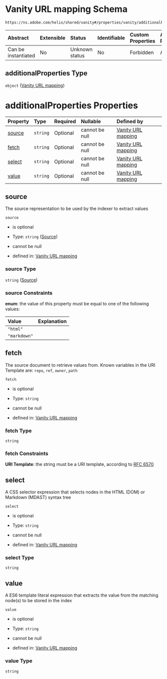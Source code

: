# Vanity URL mapping Schema

```txt
https://ns.adobe.com/helix/shared/vanity#/properties/vanity/additionalProperties
```



| Abstract            | Extensible | Status         | Identifiable | Custom Properties | Additional Properties | Access Restrictions | Defined In                                                             |
| :------------------ | :--------- | :------------- | :----------- | :---------------- | :-------------------- | :------------------ | :--------------------------------------------------------------------- |
| Can be instantiated | No         | Unknown status | No           | Forbidden         | Allowed               | none                | [redirects.schema.json*](redirects.schema.json "open original schema") |

## additionalProperties Type

`object` ([Vanity URL mapping](redirects-properties-vanity-url-extractor-vanity-url-mapping.md))

# additionalProperties Properties

| Property          | Type     | Required | Nullable       | Defined by                                                                                                      |
| :---------------- | :------- | :------- | :------------- | :-------------------------------------------------------------------------------------------------------------- |
| [source](#source) | `string` | Optional | cannot be null | [Vanity URL mapping](vanity-properties-source.md "https://ns.adobe.com/helix/shared/vanity#/properties/source") |
| [fetch](#fetch)   | `string` | Optional | cannot be null | [Vanity URL mapping](vanity-properties-fetch.md "https://ns.adobe.com/helix/shared/vanity#/properties/fetch")   |
| [select](#select) | `string` | Optional | cannot be null | [Vanity URL mapping](vanity-properties-select.md "https://ns.adobe.com/helix/shared/vanity#/properties/select") |
| [value](#value)   | `string` | Optional | cannot be null | [Vanity URL mapping](vanity-properties-value.md "https://ns.adobe.com/helix/shared/vanity#/properties/value")   |

## source

The source representation to be used by the indexer to extract values

`source`

*   is optional

*   Type: `string` ([Source](vanity-properties-source.md))

*   cannot be null

*   defined in: [Vanity URL mapping](vanity-properties-source.md "https://ns.adobe.com/helix/shared/vanity#/properties/source")

### source Type

`string` ([Source](vanity-properties-source.md))

### source Constraints

**enum**: the value of this property must be equal to one of the following values:

| Value        | Explanation |
| :----------- | :---------- |
| `"html"`     |             |
| `"markdown"` |             |

## fetch

The source document to retrieve values from. Known variables in the URI Template are: `repo`, `ref`, `owner`, `path`

`fetch`

*   is optional

*   Type: `string`

*   cannot be null

*   defined in: [Vanity URL mapping](vanity-properties-fetch.md "https://ns.adobe.com/helix/shared/vanity#/properties/fetch")

### fetch Type

`string`

### fetch Constraints

**URI Template**: the string must be a URI template, according to [RFC 6570](https://tools.ietf.org/html/rfc6570 "check the specification")

## select

A CSS selector expression that selects nodes in the HTML (DOM) or Markdown (MDAST) syntax tree

`select`

*   is optional

*   Type: `string`

*   cannot be null

*   defined in: [Vanity URL mapping](vanity-properties-select.md "https://ns.adobe.com/helix/shared/vanity#/properties/select")

### select Type

`string`

## value

A ES6 template literal expression that extracts the value from the matching node(s) to be stored in the index

`value`

*   is optional

*   Type: `string`

*   cannot be null

*   defined in: [Vanity URL mapping](vanity-properties-value.md "https://ns.adobe.com/helix/shared/vanity#/properties/value")

### value Type

`string`
